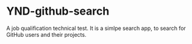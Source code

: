 # YND-github-search

A job qualification technical test. It is a simlpe search app, to search for GitHub users and their projects.
